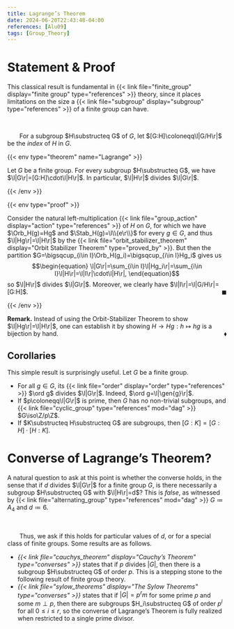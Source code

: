 ```yaml
---
title: Lagrange’s Theorem
date: 2024-06-20T22:43:48-04:00
references: [Alu09]
tags: [Group_Theory]
---
```


# Statement & Proof

This classical result is fundamental in {{< link file="finite_group" display="finite group" type="references" >}} theory, since it places limitations on the size a {{< link file="subgroup" display="subgroup" type="references" >}} of a finite group can have.

<br>

&emsp;&emsp;For a subgroup $H\substructeq G$ of $G$, let $[G:H]\coloneqq\l|G/H\r|$ be the *index* of $H$ in $G$.

{{< env type="theorem" name="Lagrange" >}}

Let $G$ be a finite group. For every subgroup $H\substructeq G$, we have $\l|G\r|=[G:H]\cdot\l|H\r|$. In particular, $\l|H\r|$ divides $\l|G\r|$.

{{< /env >}}

{{< env type="proof" >}}

Consider the natural left-multiplication {{< link file="group_action" display="action" type="references" >}} of $H$ on $G$, for which we have $\Orb_H(g)=Hg$ and $\Stab_H(g)=\l\\{e\r\\}$ for every $g\in G$, and thus $\l|Hg\r|=\l|H\r|$ by the {{< link file="orbit_stabilizer_theorem" display="Orbit Stabilizer Theorem" type="proved_by" >}}. But then the partition $G=\bigsqcup_{i\in I}\Orb_H(g_i)=\bigsqcup_{i\in I}Hg_i$ gives us
$$\begin{equation}
    \l|G\r|=\sum_{i\in I}\l|Hg_i\r|=\sum_{i\in I}\l|H\r|=\l|I\r|\cdot\l|H\r|,
\end{equation}$$
so $\l|H\r|$ divides $\l|G\r|$. Moreover, we clearly have $\l|I\r|=\l|G/H\r|=[G:H]$.<span style="float:right;">$\blacksquare$</span>

{{< /env >}}

<div class="space"></div>

**Remark.** Instead of using the Orbit-Stabilizer Theorem to show $\l|Hg\r|=\l|H\r|$, one can establish it by showing $H\to Hg:h\mapsto hg$ is a bijection by hand.<span style="float:right;">$\blacklozenge$</span>

<div class="space"></div>

## Corollaries

This simple result is surprisingly useful. Let $G$ be a finite group.
* For all $g\in G$, its {{< link file="order" display="order" type="references" >}} $\ord g$ divides $\l|G\r|$. Indeed, $\ord g=\l|\gen{g}\r|$.
* If $p\coloneqq\l|G\r|$ is prime, then $G$ has no non-trivial subgroups, and {{< link file="cyclic_group" type="references" mod="dag" >}} $G\iso\Z/p\Z$.
* If $K\substructeq H\substructeq G$ are subgroups, then $[G:K]=[G:H]\cdot[H:K]$.

# Converse of Lagrange’s Theorem?

A natural question to ask at this point is whether the converse holds, in the sense that if $d$ divides $\l|G\r|$ for a finite group $G$, is there necessarily a subgroup $H\substructeq G$ with $\l|H\r|=d$? This is *false*, as witnessed by {{< link file="alternating_group" type="references" mod="dag" >}} $G\coloneqq A_4$ and $d\coloneqq 6$.

<br>

&emsp;&emsp;Thus, we ask if this holds for particular values of $d$, or for a special class of finite groups. Some results are as follows.
* *{{< link file="cauchys_theorem" display="Cauchy’s Theorem" type="converses" >}}* states that if $p$ divides $|G|$, then there is a subgroup $H\substructeq G$ of order $p$. This is a stepping stone to the following result of finite group theory.
* *{{< link file="sylow_theorems" display="The Sylow Theorems" type="converses" >}}* states that if $|G|=p^rm$ for some prime $p$ and some $m\perp p$, then there are subgroups $H_i\substructeq G$ of order $p^i$ for all $0\leq i\leq r$, so the converse of Lagrange’s Theorem is fully realized when restricted to a single prime divisor.
